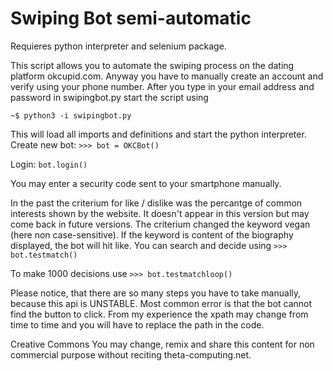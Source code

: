 # Swiping Bot semi-automatic

Requieres python interpreter and selenium package.

This script allows you to automate the swiping process on the dating platform okcupid.com. Anyway you have to manually create an account and verify using your phone number. After you type in your email address and password in swipingbot.py start the script using 

`~$ python3 -i swipingbot.py`

This will load all imports and definitions and start the python interpreter.
Create new bot:
`>>> bot = OKCBot()`

Login:
`bot.login()`

You may enter a security code sent to your smartphone manually. 

In the past the criterium for like / dislike was the percantge of common interests shown by the website. It doesn't appear in this version but may come back in future versions.
The criterium changed the keyword vegan (here non case-sensitive). If the keyword is content of the biography displayed, the bot will hit like. You can search and decide using
`>>> bot.testmatch()`

To make 1000 decisions use
`>>> bot.testmatchloop()`


Please notice, that there are so many steps you have to take manually, because this api is UNSTABLE. Most common error is that the bot cannot find the button to click. From my experience the xpath may change from time to time and you will have to replace the path in the code.

Creative Commons
You may change, remix and share this content for non commercial purpose without reciting theta-computing.net.
